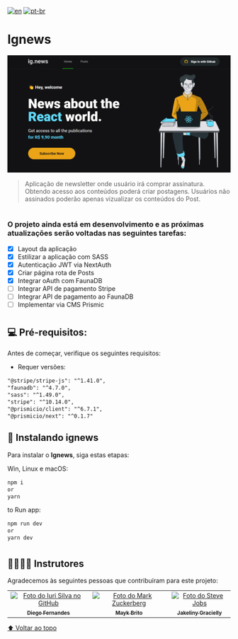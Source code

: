 
[![en](https://img.shields.io/badge/lang-en-critical.svg)](https://github.com/gutoo01/template-ignews-03-nextjs-basic/blob/main/readme.md)
[![pt-br](https://img.shields.io/badge/lang-pt--br-blue.svg)](https://github.com/gutoo01/template-ignews-03-nextjs-basic/blob/main/readme.pt-br.md)

# **Ignews**

<!---Esses são exemplos. Veja https://shields.io para outras pessoas ou para personalizar este conjunto de escudos. Você pode querer incluir dependências, status do projeto e informações de licença aqui--->

<img src="./ignews-preview.png" alt="ignews">

> Aplicação de newsletter onde usuário irá comprar assinatura. Obtendo acesso aos conteúdos poderá criar postagens. Usuários não assinados poderão apenas vizualizar os conteúdos do Post.

#

### O projeto ainda está em desenvolvimento e as próximas atualizações serão voltadas nas seguintes tarefas:

- [x] Layout da aplicação
- [x] Estilizar a aplicação com SASS
- [x] Autenticação JWT via NextAuth
- [x] Criar página rota de Posts
- [x] Integrar oAuth com FaunaDB
- [ ] Integrar API de pagamento Stripe
- [ ] Integrar API de pagamento ao FaunaDB
- [ ] Implementar via CMS Prismic

#
## 💻 Pré-requisitos:

Antes de começar, verifique os seguintes requisitos:

- Requer versões:  

```
"@stripe/stripe-js": "^1.41.0",
"faunadb": "^4.7.0",
"sass": "^1.49.0",
"stripe": "^10.14.0",
"@prismicio/client": "^6.7.1",
"@prismicio/next": "^0.1.7"
```

## 🚀 Instalando **ignews**

Para instalar o **Ignews**, siga estas etapas:

Win, Linux e macOS:

```
npm i
or
yarn
```
to Run app:
```
npm run dev
or
yarn dev
```

#
## 🫱🏻‍🫲🏽 Instrutores

Agradecemos às seguintes pessoas que contribuíram para este projeto:

<table>
  <tr>
    <td align="center">
      <a href="#">
        <img src="https://github.com/diego3g.png" width="100px;" alt="Foto do Iuri Silva no GitHub"/><br>
        <sub>
          <b>Diego Fernandes</b>
        </sub>
      </a>
    </td>
    <td align="center">
      <a href="#">
        <img src="https://github.com/maykbrito.png" width="100px;" alt="Foto do Mark Zuckerberg"/><br>
        <sub>
          <b>Mayk Brito</b>
        </sub>
      </a>
    </td>
    <td align="center">
      <a href="#">
        <img src="https://github.com/jakeliny.png" width="100px;" alt="Foto do Steve Jobs"/><br>
        <sub>
          <b>Jakeliny Gracielly</b>
        </sub>
      </a>
    </td>
  </tr>
</table>

[⬆ Voltar ao topo](#nome-do-projeto)<br>
